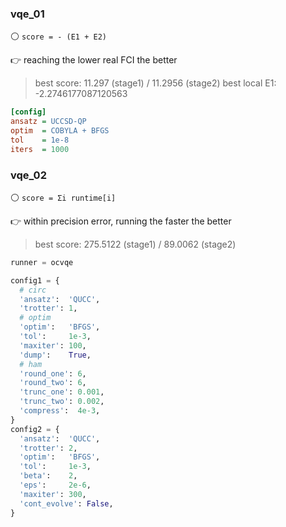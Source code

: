 ### vqe_01

⚪ `score = - (E1 + E2)`

👉 reaching the lower real FCI the better

> best score: 11.297 (stage1) / 11.2956 (stage2)
> best local E1: -2.2746177087120563

```ini
[config]
ansatz = UCCSD-QP
optim  = COBYLA + BFGS
tol    = 1e-8
iters  = 1000
```


### vqe_02

⚪ `score = Σi runtime[i]`

👉 within precision error, running the faster the better

> best score: 275.5122 (stage1) / 89.0062 (stage2)

```python
runner = ocvqe

config1 = {
  # circ
  'ansatz':  'QUCC',
  'trotter': 1,
  # optim
  'optim':   'BFGS',
  'tol':     1e-3,
  'maxiter': 100,
  'dump':    True,
  # ham
  'round_one': 6,
  'round_two': 6,
  'trunc_one': 0.001,
  'trunc_two': 0.002,
  'compress':  4e-3,
}
config2 = {
  'ansatz':  'QUCC',
  'trotter': 2,
  'optim':   'BFGS',
  'tol':     1e-3,
  'beta':    2,
  'eps':     2e-6,
  'maxiter': 300,
  'cont_evolve': False,
}
```
